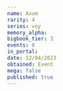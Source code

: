 ```yaml
---
name: Axum
rarity: 4
series: voy
memory_alpha:
bigbook_tier: 3
events: 8
in_portal:
date: 12/04/2023
obtained: Event
mega: false
published: true
---
```



